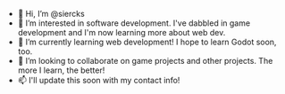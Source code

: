 - 👋 Hi, I’m @siercks
- 👀 I’m interested in software development. I've dabbled in game development and I'm now learning more about web dev. 
- 🌱 I’m currently learning web development! I hope to learn Godot soon, too.
- 💞️ I’m looking to collaborate on game projects and other projects. The more I learn, the better!
- 📫 I'll update this soon with my contact info!

<!---
siercks/siercks is a ✨ special ✨ repository because its `README.md` (this file) appears on your GitHub profile.
You can click the Preview link to take a look at your changes.
--->
